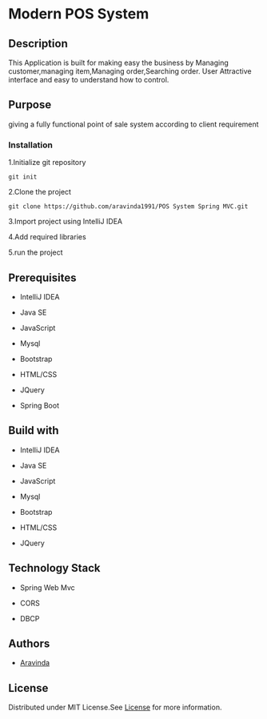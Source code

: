 # Modern POS System

## Description
This Application is built for making easy the business by Managing customer,managing item,Managing order,Searching order.
User Attractive interface and easy to understand how to control.

## Purpose
giving a fully functional point of sale system according to client requirement

### Installation


1.Initialize git repository

    git init

2.Clone the project 

    git clone https://github.com/aravinda1991/POS System Spring MVC.git 
      
3.Import project using IntelliJ IDEA

4.Add required libraries

5.run the project

## Prerequisites

* IntelliJ IDEA

* Java SE

* JavaScript

* Mysql

* Bootstrap

* HTML/CSS

* JQuery

* Spring Boot

## Build with

* IntelliJ IDEA

* Java SE

* JavaScript

* Mysql

* Bootstrap

* HTML/CSS

* JQuery

## Technology Stack

* Spring Web Mvc

* CORS

* DBCP

## Authors

* [Aravinda](https://github.com/aravinda1991)
      
## License

Distributed under MIT License.See [License](LICENSE) for more information.      
